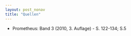 ```yaml
---
layout: post_nonav
title: "Quellen"
---
```


- Prometheus: Band 3 (2010, 3. Auflage) - S. 122-134; S.5

